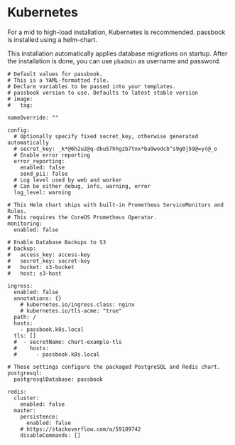 # Kubernetes

For a mid to high-load installation, Kubernetes is recommended. passbook is installed using a helm-chart.

This installation automatically applies database migrations on startup. After the installation is done, you can use `pbadmin` as username and password.

```
# Default values for passbook.
# This is a YAML-formatted file.
# Declare variables to be passed into your templates.
# passbook version to use. Defaults to latest stable version
# image:
#   tag:

nameOverride: ""

config:
  # Optionally specify fixed secret_key, otherwise generated automatically
  # secret_key: _k*@6h2u2@q-dku57hhgzb7tnx*ba9wodcb^s9g0j59@=y(@_o
  # Enable error reporting
  error_reporting:
    enabled: false
    send_pii: false
  # Log level used by web and worker
  # Can be either debug, info, warning, error
  log_level: warning

# This Helm chart ships with built-in Prometheus ServiceMonitors and Rules.
# This requires the CoreOS Prometheus Operator.
monitoring:
  enabled: false

# Enable Database Backups to S3
# backup:
#   access_key: access-key
#   secret_key: secret-key
#   bucket: s3-bucket
#   host: s3-host

ingress:
  enabled: false
  annotations: {}
    # kubernetes.io/ingress.class: nginx
    # kubernetes.io/tls-acme: "true"
  path: /
  hosts:
    - passbook.k8s.local
  tls: []
  #  - secretName: chart-example-tls
  #    hosts:
  #      - passbook.k8s.local

# These settings configure the packaged PostgreSQL and Redis chart.
postgresql:
  postgresqlDatabase: passbook

redis:
  cluster:
    enabled: false
  master:
    persistence:
      enabled: false
    # https://stackoverflow.com/a/59189742
    disableCommands: []
```
